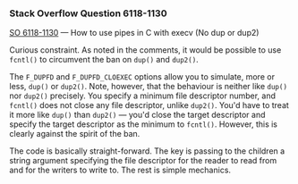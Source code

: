 ### Stack Overflow Question 6118-1130

[SO 6118-1130](https://stackoverflow.com/q/61181130) &mdash;
How to use pipes in C with execv (No dup or dup2)


Curious constraint.
As noted in the comments, it would be possible to use `fcntl()` to
circumvent the ban on `dup()` and `dup2()`.

The `F_DUPFD` and `F_DUPFD_CLOEXEC` options allow you to simulate, more
or less, `dup()` or `dup2()`.
Note, however, that the behaviour is neither like `dup()` nor `dup2()`
precisely.
You specify a minimum file descriptor number, and `fcntl()` does not
close any file descriptor, unlike `dup2()`.
You'd have to treat it more like `dup()` than `dup2()` — you'd close
the target descriptor and specify the target descriptor as the minimum
to `fcntl()`.
However, this is clearly against the spirit of the ban.

The code is basically straight-forward.
The key is passing to the children a string argument specifying the file
descriptor for the reader to read from and for the writers to write to.
The rest is simple mechanics.
